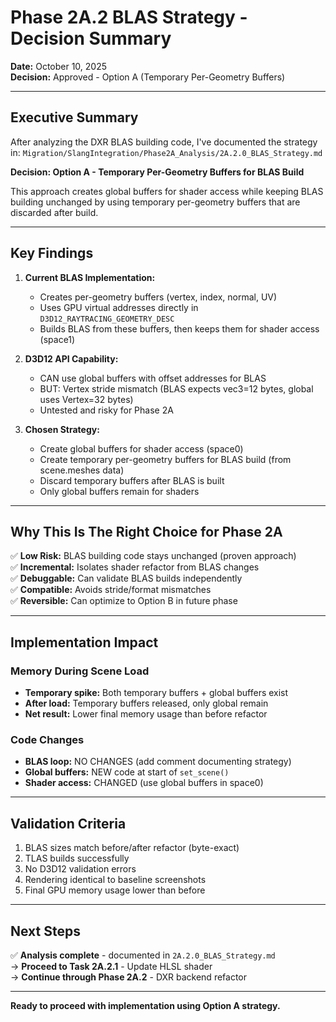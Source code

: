 # Phase 2A.2 BLAS Strategy - Decision Summary

**Date:** October 10, 2025  
**Decision:** Approved - Option A (Temporary Per-Geometry Buffers)

---

## Executive Summary

After analyzing the DXR BLAS building code, I've documented the strategy in:
`Migration/SlangIntegration/Phase2A_Analysis/2A.2.0_BLAS_Strategy.md`

**Decision: Option A - Temporary Per-Geometry Buffers for BLAS Build**

This approach creates global buffers for shader access while keeping BLAS building unchanged by using temporary per-geometry buffers that are discarded after build.

---

## Key Findings

1. **Current BLAS Implementation:**
   - Creates per-geometry buffers (vertex, index, normal, UV)
   - Uses GPU virtual addresses directly in `D3D12_RAYTRACING_GEOMETRY_DESC`
   - Builds BLAS from these buffers, then keeps them for shader access (space1)

2. **D3D12 API Capability:**
   - CAN use global buffers with offset addresses for BLAS
   - BUT: Vertex stride mismatch (BLAS expects vec3=12 bytes, global uses Vertex=32 bytes)
   - Untested and risky for Phase 2A

3. **Chosen Strategy:**
   - Create global buffers for shader access (space0)
   - Create temporary per-geometry buffers for BLAS build (from scene.meshes data)
   - Discard temporary buffers after BLAS is built
   - Only global buffers remain for shaders

---

## Why This Is The Right Choice for Phase 2A

✅ **Low Risk:** BLAS building code stays unchanged (proven approach)  
✅ **Incremental:** Isolates shader refactor from BLAS changes  
✅ **Debuggable:** Can validate BLAS builds independently  
✅ **Compatible:** Avoids stride/format mismatches  
✅ **Reversible:** Can optimize to Option B in future phase  

---

## Implementation Impact

### Memory During Scene Load
- **Temporary spike:** Both temporary buffers + global buffers exist
- **After load:** Temporary buffers released, only global remain
- **Net result:** Lower final memory usage than before refactor

### Code Changes
- **BLAS loop:** NO CHANGES (add comment documenting strategy)
- **Global buffers:** NEW code at start of `set_scene()`
- **Shader access:** CHANGED (use global buffers in space0)

---

## Validation Criteria

1. BLAS sizes match before/after refactor (byte-exact)
2. TLAS builds successfully
3. No D3D12 validation errors
4. Rendering identical to baseline screenshots
5. Final GPU memory usage lower than before

---

## Next Steps

✅ **Analysis complete** - documented in `2A.2.0_BLAS_Strategy.md`  
→ **Proceed to Task 2A.2.1** - Update HLSL shader  
→ **Continue through Phase 2A.2** - DXR backend refactor  

---

**Ready to proceed with implementation using Option A strategy.**
